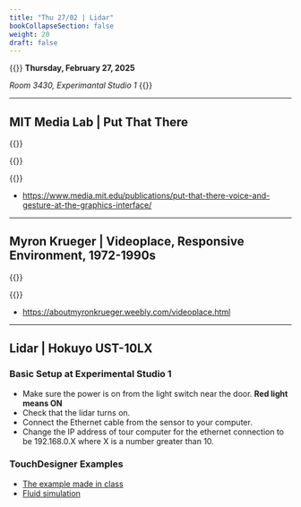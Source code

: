 ```yaml
---
title: "Thu 27/02 | Lidar"
bookCollapseSection: false
weight: 20
draft: false 
---
```


{{<hint info>}}
**Thursday, February 27, 2025**

*Room 3430, Experimantal Studio 1*
{{</hint>}}

---

## MIT Media Lab | Put That There

{{<youtube RyBEUyEtxQo>}}

{{<youtube sC5Zg0fU2e8>}}

{{<youtube CbIn8p4_4CQ>}}

- https://www.media.mit.edu/publications/put-that-there-voice-and-gesture-at-the-graphics-interface/

---

## Myron Krueger | Videoplace, Responsive Environment, 1972-1990s

{{<youtube dmmxVA5xhuo>}}

{{<youtube d4DUIeXSEpk>}}

- https://aboutmyronkrueger.weebly.com/videoplace.html

---

## Lidar | Hokuyo UST-10LX

### Basic Setup at Experimental Studio 1

- Make sure the power is on from the light switch near the door. **Red light means ON**
- Check that the lidar turns on.
- Connect the Ethernet cable from the sensor to your computer.
- Change the IP address of tour computer for the ethernet connection to be 192.168.0.X where X is a number greater than 10.

### TouchDesigner Examples

- [The example made in class](./files/lidar.toe)
- [Fluid simulation](./files/lidar-fluid.toe)